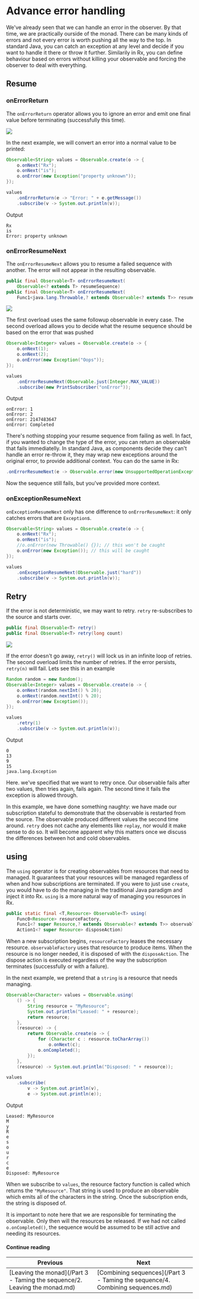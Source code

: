 # Advance error handling

We've already seen that we can handle an error in the observer. By that time, we are practically ourside of the monad. There can be many kinds of errors and not every error is worth pushing all the way to the top. In standard Java, you can catch an exception at any level and decide if you want to handle it there or throw it further. Similarily in Rx, you can define behaviour based on errors without killing your observable and forcing the observer to deal with everything.

## Resume

### onErrorReturn

The `onErrorReturn` operator allows you to ignore an error and emit one final value before terminating (successfully this time).

![](https://raw.github.com/wiki/ReactiveX/RxJava/images/rx-operators/onErrorReturn.png)

In the next example, we will convert an error into a normal value to be printed:

```java
Observable<String> values = Observable.create(o -> {
	o.onNext("Rx");
	o.onNext("is");
	o.onError(new Exception("property unknown"));
});

values
	.onErrorReturn(e -> "Error: " + e.getMessage())
	.subscribe(v -> System.out.println(v));
```
Output
```
Rx
is
Error: property unknown
```

### onErrorResumeNext

The `onErrorResumeNext` allows you to resume a failed sequence with another. The error will not appear in the resulting observable.

```java
public final Observable<T> onErrorResumeNext(
    Observable<? extends T> resumeSequence)
public final Observable<T> onErrorResumeNext(
    Func1<java.lang.Throwable,? extends Observable<? extends T>> resumeFunction)
```

![](https://raw.github.com/wiki/ReactiveX/RxJava/images/rx-operators/onErrorResumeNext.png)

The first overload uses the same followup observable in every case. The second overload allows you to decide what the resume sequence should be based on the error that was pushed

```java
Observable<Integer> values = Observable.create(o -> {
	o.onNext(1);
	o.onNext(2);
	o.onError(new Exception("Oops"));
});

values
	.onErrorResumeNext(Observable.just(Integer.MAX_VALUE))
	.subscribe(new PrintSubscriber("onError"));
```
Output
```
onError: 1
onError: 2
onError: 2147483647
onError: Completed
```

There's nothing stopping your resume sequence from failing as well. In fact, if you wanted to change the type of the error, you can return an observable that fails immediatelly. In standard Java, as components decide they can't handle an error re-throw it, they may wrap new exceptions around the original error, to provide additional context. You can do the same in Rx:

```java
.onErrorResumeNext(e -> Observable.error(new UnsupportedOperationException(e)))
```

Now the sequence still fails, but you've provided more context. 

### onExceptionResumeNext

`onExceptionResumeNext` only has one difference to `onErrorResumeNext`: it only catches errors that are `Exception`s. 

```java
Observable<String> values = Observable.create(o -> {
	o.onNext("Rx");
	o.onNext("is");
	//o.onError(new Throwable() {}); // this won't be caught
	o.onError(new Exception()); // this will be caught
});

values
	.onExceptionResumeNext(Observable.just("hard"))
	.subscribe(v -> System.out.println(v));
```

## Retry

If the error is not deterministic, we may want to retry. `retry` re-subscribes to the source and starts over.

```java
public final Observable<T> retry()
public final Observable<T> retry(long count)
```
![](https://raw.github.com/wiki/ReactiveX/RxJava/images/rx-operators/retry.png)

If the error doesn't go away, `retry()` will lock us in an infinite loop of retries. The second overload limits the number of retries. If the error persists, `retry(n)` will fail. Lets see this in an example

```java
Random random = new Random();
Observable<Integer> values = Observable.create(o -> {
	o.onNext(random.nextInt() % 20);
	o.onNext(random.nextInt() % 20);
	o.onError(new Exception());
});

values
	.retry(1)
	.subscribe(v -> System.out.println(v));
```
Output
```
0
13
9
15
java.lang.Exception
```

Here. we've specified that we want to retry once. Our observable fails after two values, then tries again, fails again. The second time it fails the exception is allowed through.

In this example, we have done something naughty: we have made our subscription stateful to demonstrate that the observable is restarted from the source. The observable produced different values the second time around. `retry` does not cache any elements like `replay`, nor would it make sense to do so. It will become apparent why this matters once we discuss the differences between hot and cold observables.

## using

The `using` operator is for creating observables from resources that need to managed. It guarantees that your resources will be managed regardless of when and how subscriptions are terminated. If you were to just use `create`, you would have to do the managing in the traditional Java paradigm and inject it into Rx. `using` is a more natural way of managing you resources in Rx.

```java
public static final <T,Resource> Observable<T> using(
    Func0<Resource> resourceFactory,
    Func1<? super Resource,? extends Observable<? extends T>> observableFactory,
    Action1<? super Resource> disposeAction)
```

When a new subscription begins, `resourceFactory` leases the necessary resource. `observableFactory` uses that resource to produce items. When the resource is no longer needed, it is disposed of with the `disposeAction`. The dispose action is executed regardless of the way the subscription terminates (successfully or with a failure).

In the next example, we pretend that a `string` is a resource that needs managing.

```java
Observable<Character> values = Observable.using(
	() -> {
		String resource = "MyResource";
		System.out.println("Leased: " + resource);
		return resource;
	},
	(resource) -> {
		return Observable.create(o -> {
			for (Character c : resource.toCharArray())
				o.onNext(c);
			o.onCompleted();
		});
	},
	(resource) -> System.out.println("Disposed: " + resource));

values
	.subscribe(
		v -> System.out.println(v),
		e -> System.out.println(e));
```
Output
```
Leased: MyResource
M
y
R
e
s
o
u
r
c
e
Disposed: MyResource
```

When we subscribe to `values`, the resource factory function is called which returns the `"MyResource"`. That string is used to produce an observable which emits all of the characters in the string. Once the subscription ends, the string is disposed of.

It is important to note here that we are responsible for terminating the observable. Only then will the resources be released. If we had not called `o.onCompleted()`, the sequence would be assumed to be still active and needing its resources.




#### Continue reading

| Previous | Next |
| --- | --- |
| [Leaving the monad](/Part 3 - Taming the sequence/2. Leaving the monad.md) | [Combining sequences](/Part 3 - Taming the sequence/4. Combining sequences.md) |

